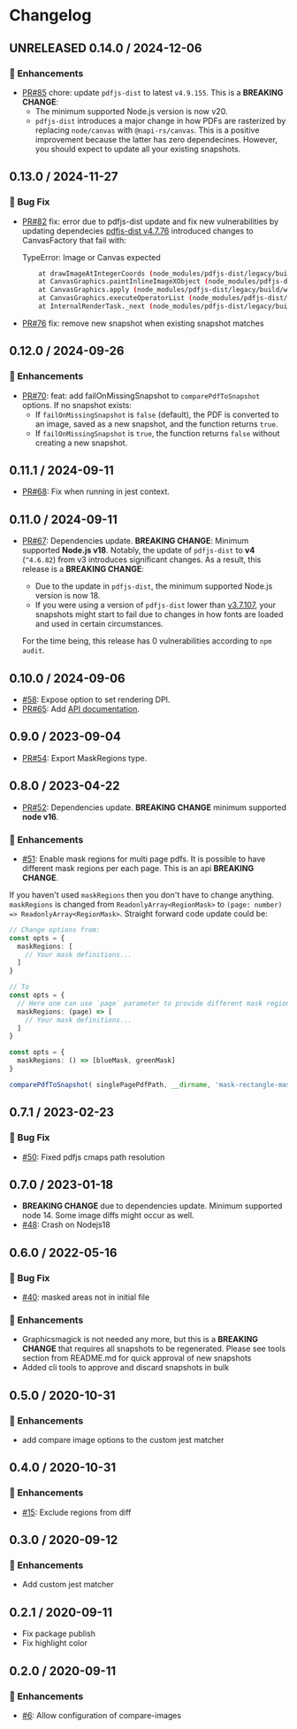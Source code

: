 # Changelog

## UNRELEASED 0.14.0 / 2024-12-06

### :tada: Enhancements

- [PR#85](https://github.com/moshensky/pdf-visual-diff/pull/85) chore: update `pdfjs-dist` to latest `v4.9.155`. This is a **BREAKING CHANGE**:
  - The minimum supported Node.js version is now v20.
  - `pdfjs-dist` introduces a major change in how PDFs are rasterized by replacing `node/canvas` with `@napi-rs/canvas`. This is a positive improvement because the latter has zero dependecines. However, you should expect to update all your existing snapshots.

## 0.13.0 / 2024-11-27

### 🐛 Bug Fix

- [PR#82](https://github.com/moshensky/pdf-visual-diff/pull/82) fix: error due to pdfjs-dist update and fix new vulnerabilities by updating dependecies
  [pdfjs-dist v4.7.76](https://github.com/mozilla/pdf.js/releases/tag/v4.7.76) introduced changes to CanvasFactory that fail with:

  TypeError: Image or Canvas expected

  ```sh
      at drawImageAtIntegerCoords (node_modules/pdfjs-dist/legacy/build/webpack:/pdf.js/src/display/canvas.js:261:9)
      at CanvasGraphics.paintInlineImageXObject (node_modules/pdfjs-dist/legacy/build/webpack:/pdf.js/src/display/canvas.js:2990:5)
      at CanvasGraphics.apply (node_modules/pdfjs-dist/legacy/build/webpack:/pdf.js/src/display/canvas.js:2879:10)
      at CanvasGraphics.executeOperatorList (node_modules/pdfjs-dist/legacy/build/webpack:/pdf.js/src/display/canvas.js:967:20)
      at InternalRenderTask._next (node_modules/pdfjs-dist/legacy/build/webpack:/pdf.js/src/display/api.js:3486:37)
  ```

- [PR#76](https://github.com/moshensky/pdf-visual-diff/pull/76) fix: remove new snapshot when existing snapshot matches

## 0.12.0 / 2024-09-26

### :tada: Enhancements

- [PR#70](https://github.com/moshensky/pdf-visual-diff/pull/70): feat: add failOnMissingSnapshot to `comparePdfToSnapshot` options. If no snapshot exists:
  - If `failOnMissingSnapshot` is `false` (default), the PDF is converted to an image,
      saved as a new snapshot, and the function returns `true`.
  - If `failOnMissingSnapshot` is `true`, the function returns `false` without creating a new snapshot.

## 0.11.1 / 2024-09-11

- [PR#68](https://github.com/moshensky/pdf-visual-diff/pull/68): Fix when running in jest context.

## 0.11.0 / 2024-09-11

- [PR#67](https://github.com/moshensky/pdf-visual-diff/pull/67): Dependencies update. **BREAKING CHANGE**: Minimum supported **Node.js v18**.
  Notably, the update of `pdfjs-dist` to **v4** (`^4.6.82`) from v3 introduces significant changes. As a result, this release is a **BREAKING CHANGE**:
  - Due to the update in `pdfjs-dist`, the minimum supported Node.js version is now 18.
  - If you were using a version of `pdfjs-dist` lower than [v3.7.107](https://github.com/mozilla/pdf.js/releases/tag/v3.7.107), your snapshots might start to fail due to changes in how fonts are loaded and used in certain circumstances.

  For the time being, this release has 0 vulnerabilities according to `npm audit`.

## 0.10.0 / 2024-09-06

- [#58](https://github.com/moshensky/pdf-visual-diff/issues/58): Expose option to set rendering DPI.
- [PR#65](https://github.com/moshensky/pdf-visual-diff/pull/65): Add [API documentation](https://moshensky.github.io/pdf-visual-diff/).

## 0.9.0 / 2023-09-04

- [PR#54](https://github.com/moshensky/pdf-visual-diff/pull/54): Export MaskRegions type.

## 0.8.0 / 2023-04-22

- [PR#52](https://github.com/moshensky/pdf-visual-diff/pull/52): Dependencies update. **BREAKING CHANGE** minimum supported **node v16**.

### :tada: Enhancements

- [#51](https://github.com/moshensky/pdf-visual-diff/issues/51): Enable mask regions for multi page pdfs. It is possible to have different mask regions per each page. This is an api **BREAKING CHANGE**.

If you haven't used `maskRegions` then you don't have to change anything.
`maskRegions` is changed from `ReadonlyArray<RegionMask>` to `(page: number) => ReadonlyArray<RegionMask>`. Straight forward code update could be:

```ts
// Change options from:
const opts = {
  maskRegions: [
    // Your mask definitions...
  ]
}

// To
const opts = {
  // Here one can use `page` parameter to provide different mask regions for every page
  maskRegions: (page) => [
    // Your mask definitions...
  ]
}

const opts = {
  maskRegions: () => [blueMask, greenMask]
}

comparePdfToSnapshot( singlePagePdfPath, __dirname, 'mask-rectangle-masks', opts)
```

## 0.7.1 / 2023-02-23

### 🐛 Bug Fix

- [#50](https://github.com/moshensky/pdf-visual-diff/pull/50): Fixed pdfjs cmaps path resolution

## 0.7.0 / 2023-01-18

- **BREAKING CHANGE** due to dependencies update. Minimum supported node 14. Some image diffs might occur as well.
- [#48](https://github.com/moshensky/pdf-visual-diff/issues/48): Crash on Nodejs18

## 0.6.0 / 2022-05-16

### 🐛 Bug Fix

- [#40](https://github.com/moshensky/pdf-visual-diff/pull/40): masked areas not in initial file

### :tada: Enhancements

- Graphicsmagick is not needed any more, but this is a **BREAKING CHANGE** that requires all snapshots to be regenerated. Please see tools section from README.md for quick approval of new snapshots
- Added cli tools to approve and discard snapshots in bulk

## 0.5.0 / 2020-10-31

### :tada: Enhancements

- add compare image options to the custom jest matcher

## 0.4.0 / 2020-10-31

### :tada: Enhancements

- [#15](https://github.com/moshensky/pdf-visual-diff/pull/15): Exclude regions from diff

## 0.3.0 / 2020-09-12

### :tada: Enhancements

- Add custom jest matcher

## 0.2.1 / 2020-09-11

- Fix package publish
- Fix highlight color

## 0.2.0 / 2020-09-11

### :tada: Enhancements

- [#6](https://github.com/moshensky/pdf-visual-diff/pull/6): Allow configuration of compare-images
